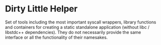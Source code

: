 Dirty Little Helper
===================

Set of tools including the most important syscall wrappers, library functions and containers for creating a static standalone application (without libc / libstdc++ dependencies).
They do not necessarily provide the same interface or all the functionality of their namesakes.
